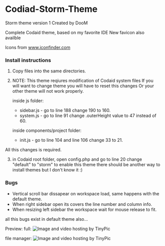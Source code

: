 Codiad-Storm-Theme
==================

Storm theme
version 1
Created by DooM

Complete Codaid theme, based on my favorite IDE
New favicon also availble

Icons from www.iconfinder.com

### Install instructions ###

1. Copy files into the same directories.
2. NOTE: This theme reqiures modification of Codaid system files
	 If you will want to change theme you will have to reset this changes
	 Or your other theme will not work properly. 

   inside js folder:
	- sidebar.js - go to line 188 change 190 to 160.
	- system.js - go to line 91 change .outerHeight value to 47 instead of 60.

   inside components/project folder:
	- init.js - go to line 104 and line 106 change 33 to 21.

All this changes is required.

3. in Codaid root folder, open config.php and go to line 20 change "default" to "storm" to enable this theme
   there should be another way to install themes but I don't know it :)

### Bugs ###

- Vertical scroll bar dissapear on workspace load, same happens with the default theme.
- When right sidebar open its covers the line number and column info.
- When resizing left sidebar the workspace wait for mouse release to fit.

all this bugs exist in default theme also...

Preview:
full:
<img src="http://i43.tinypic.com/54pol.jpg" border="0" alt="Image and video hosting by TinyPic"></a>

file manager:
<img src="http://i40.tinypic.com/x6jsj7.jpg" border="0" alt="Image and video hosting by TinyPic"></a>
